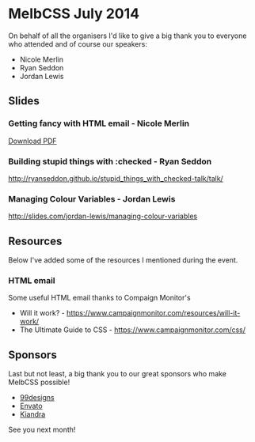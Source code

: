 # MelbCSS July 2014

On behalf of all the organisers I'd like to give a big thank you to everyone who attended and of course our speakers:

- Nicole Merlin
- Ryan Seddon
- Jordan Lewis

## Slides

### Getting fancy with HTML email - Nicole Merlin

[Download PDF](https://github.com/MelbCSS/resources/raw/master/august-2014/nicole-melbcss.pdf )

### Building stupid things with :checked - Ryan Seddon

http://ryanseddon.github.io/stupid_things_with_checked-talk/talk/

### Managing Colour Variables - Jordan Lewis

http://slides.com/jordan-lewis/managing-colour-variables

## Resources

Below I've added some of the resources I mentioned during the event.

### HTML email

Some useful HTML email thanks to Compaign Monitor's

- Will it work? - https://www.campaignmonitor.com/resources/will-it-work/
- The Ultimate Guide to CSS - https://www.campaignmonitor.com/css/


## Sponsors

Last but not least, a big thank you to our great sponsors who make MelbCSS possible!

- [99designs](http://99designs.com/)
- [Envato](http://envato.com/)
- [Kiandra](http://kiandra.com/)

See you next month!
